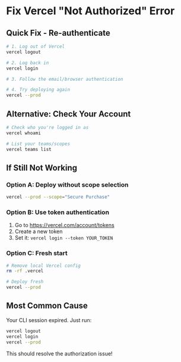 # Fix Vercel "Not Authorized" Error

## Quick Fix - Re-authenticate

```bash
# 1. Log out of Vercel
vercel logout

# 2. Log back in
vercel login

# 3. Follow the email/browser authentication

# 4. Try deploying again
vercel --prod
```

## Alternative: Check Your Account

```bash
# Check who you're logged in as
vercel whoami

# List your teams/scopes
vercel teams list
```

## If Still Not Working

### Option A: Deploy without scope selection
```bash
vercel --prod --scope="Secure Purchase"
```

### Option B: Use token authentication
1. Go to https://vercel.com/account/tokens
2. Create a new token
3. Set it: `vercel login --token YOUR_TOKEN`

### Option C: Fresh start
```bash
# Remove local Vercel config
rm -rf .vercel

# Deploy fresh
vercel --prod
```

## Most Common Cause
Your CLI session expired. Just run:
```bash
vercel logout
vercel login
vercel --prod
```

This should resolve the authorization issue!
